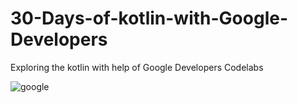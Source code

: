 # 30-Days-of-kotlin-with-Google-Developers
Exploring the kotlin with help of Google Developers Codelabs


![google](https://user-images.githubusercontent.com/56548231/83285542-03743780-a1fc-11ea-888e-3576ba14a120.jpg)
